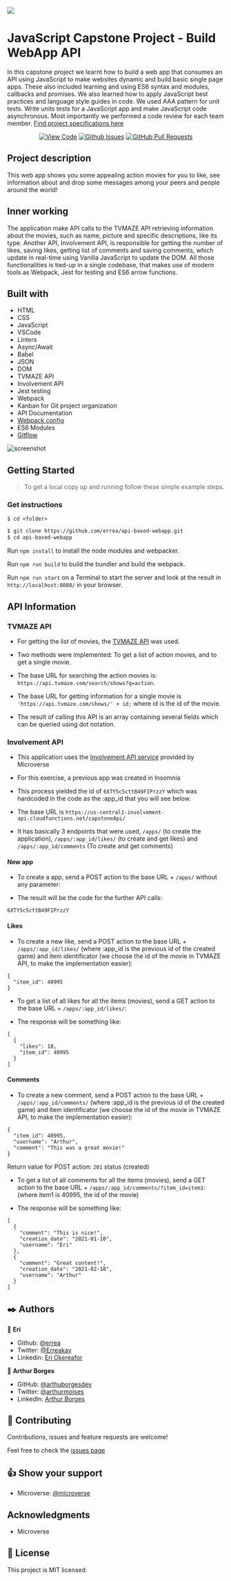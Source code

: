 ![](https://img.shields.io/badge/Microverse-blueviolet)

# JavaScript Capstone Project - Build WebApp API

In this capstone project we learnt how to build a web app that consumes an API using JavaScript to make websites dynamic and build basic single page apps. These also included learning and using ES6 syntax and modules, callbacks and promises. We also learned how to apply JavaScript best practices and language style guides in code. We used AAA pattern for unit tests.
Write units tests for a JavaScript app and make JavaScript code asynchronous.
Most importantly we performed a code review for each team member. [Find project specifications here](https://github.com/microverseinc/curriculum-javascript/blob/main/group-capstone/js_capstone.md)
      

<div align="center">

[![View Code](https://img.shields.io/badge/View%20-Code-green)](https://github.com/errea/api-based-webapp)
[![Github Issues](https://img.shields.io/badge/GitHub-Issues-orange)](https://github.com/errea/api-based-webapp/issues)
[![GitHub Pull Requests](https://img.shields.io/badge/GitHub-Pull%20Requests-blue)](https://github.com/errea/api-based-webapp/pulls)

</div>

## Project description

This web app shows you some appealing action movies for you to like, see information about and drop some messages among your peers and people around the world! 

## Inner working

The application make API calls to the TVMAZE API retrieving information about the movies, such as name, picture and specific descriptions, like its type. Another API, Involvement API, is responsible for getting the number of likes, saving likes, getting list of comments and saving comments, which update in real-time using Vanilla JavaScript to update the DOM. All those functionalities is tied-up in a single codebase, that makes use of modern tools as Webpack, Jest for testing and ES6 arrow functions.

## Built with

- HTML
- CSS
- JavaScript
- VSCode
- Linters
- Async/Await
- Babel
- JSON
- DOM
- TVMAZE API
- Involvement API
- Jest testing
- Webpack
- Kanban for Git project organization 
- API Documentation
- [Webpack config](hhttps://webpack.js.org/guides/getting-started/)
- ES6 Modules 
- [Gitflow](https://github.com/microverseinc/curriculum-transversal-skills/blob/main/git-github/articles/gitflow.md)

![screenshot](./screenshot.png)


## Getting Started <a name = "gs"></a>
> To get a local copy up and running follow these simple example steps.

### Get instructions

```
$ cd <folder>
```

~~~bash
$ git clone https://github.com/errea/api-based-webapp.git
$ cd api-based-webapp
~~~

Run `npm install` to install the node modules and webpacker.

Run `npm run build` to build the bundler and build the webpack.

Run `npm run start` on a Terminal to start the server and look at the result in `http://localhost:8080/` in your browser.





## API Information

### TVMAZE API

- For getting the list of movies, the [TVMAZE API](https://www.tvmaze.com/api#show-search) was used.

- Two methods were implemented: To get a list of action movies, and to get a single movie.

- The base URL for searching the action movies is: `https://api.tvmaze.com/search/shows?q=action`.

- The base URL for getting information for a single movie is `'https://api.tvmaze.com/shows/' + id;` where id is the id of the movie.

- The result of calling this API is an array containing several fields which can be queried using dot notation.

### Involvement API

- This application uses the [Involvement API service](https://www.notion.so/Involvement-API-869e60b5ad104603aa6db59e08150270) provided by Microverse

- For this exercise, a previous app was created in Insomnia

- This process yielded the id of `6XTY5c5cttB49FIPrzzY` which was hardcoded in the code as the :app_id that you will see below.

- The base URL is `https://us-central1-involvement-api.cloudfunctions.net/capstoneApi/`

- It has basically 3 endpoints that were used, `/apps/` (to create the application), `/apps/:app_id/likes/` (to create and get likes) and `/apps/:app_id/comments` (To create and get comments)

#### New app

- To create a app, send a POST action to the base URL + `/apps/` without any parameter:

- The result will be the code for the further API calls: 

``` 
6XTY5c5cttB49FIPrzzY
``` 

#### Likes

- To create a new like, send a POST action to the base URL + `/apps/:app_id/likes/` (where :app_id is the previous id of the created game) and item identificator (we choose the id of the movie in TVMAZE API, to make the implementation easier):

```
{
  "item_id": 40995
}
```

- To get a list of all likes for all the items (movies), send a GET action to the base URL + `/apps/:app_id/likes/`:

- The response will be something like:

```
[
  {
    "likes": 18,
    "item_id": 40995
  }
]
``` 

#### Comments

- To create a new comment, send a POST action to the base URL + `/apps/:app_id/comments/` (where :app_id is the previous id of the created game) and item identificator (we choose the id of the movie in TVMAZE API, to make the implementation easier):

```
{
  "item_id": 40995,
  "username": "Arthur",
  "comment": "This was a great movie!"
}
```

Return value for POST action: `201` status (created)

- To get a list of all comments for all the items (movies), send a GET action to the base URL + `/apps/:app_id/comments/?item_id=item1`: (where item1 is 40995, the id of the movie)

- The response will be something like:

```
[
  {
    "comment": "This is nice!",
    "creation_date": "2021-01-10",
    "username": "Eri"
  },
  {
    "comment": "Great content!",
    "creation_date": "2021-02-10",
    "username": "Arthur"
  }
]
``` 

## ✒️  Authors <a name = "author"></a>

👤 **Eri**

- Github: [@errea](https://github.com/errea)
- Twitter: [@Erreakay](https://github.com/errea)
- Linkedin: [Eri Okereafor](https://www.linkedin.com/in/eri-ngozi-okereafor/)

👤 **Arthur Borges**

- GitHub: [@arthuborgesdev](https://github.com/arthurborgesdev)
- Twitter: [@arthurmoises](https://twitter.com/arthurmoises)
- LinkedIn: [Arthur Borges](https://linkedin.com/in/arthurmoises)

  
## 🤝 Contributing

Contributions, issues and feature requests are welcome!

Feel free to check the [issues page](https://github.com/errea/api-based-webapp/issues)
## 👍 Show your support

- Microverse: [@microverse](https://www.microverse.org/)

## Acknowledgments

- Microverse

## 📝 License

This project is MIT licensed.